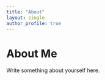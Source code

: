 ```yaml
---
title: "About"
layout: single
author_profile: true
---
```


# About Me

Write something about yourself here.